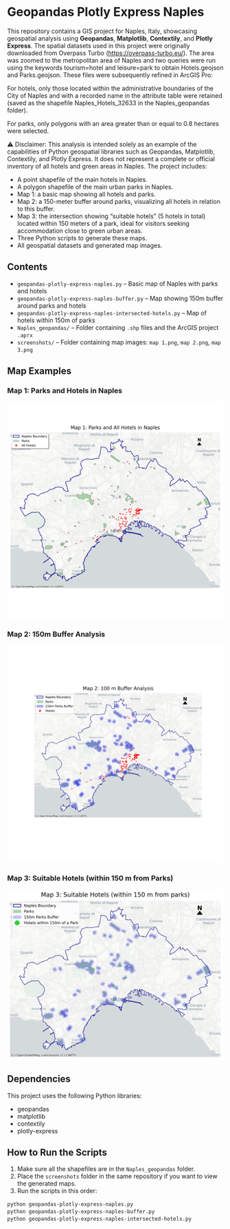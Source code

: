 # Geopandas Plotly Express Naples

This repository contains a GIS project for Naples, Italy, showcasing geospatial analysis using **Geopandas**, **Matplotlib**, **Contextily**, and **Plotly Express**. 
The spatial datasets used in this project were originally downloaded from Overpass Turbo (https://overpass-turbo.eu/). The area was zoomed to the metropolitan area of Naples and two queries were run using the keywords tourism=hotel and leisure=park to obtain Hotels.geojson and Parks.geojson. These files were subsequently refined in ArcGIS Pro:

For hotels, only those located within the administrative boundaries of the City of Naples and with a recorded name in the attribute table were retained (saved as the shapefile Naples_Hotels_32633 in the Naples_geopandas folder).

For parks, only polygons with an area greater than or equal to 0.8 hectares were selected.

⚠️ Disclaimer: This analysis is intended solely as an example of the capabilities of Python geospatial libraries such as Geopandas, Matplotlib, Contextily, and Plotly Express. It does not represent a complete or official inventory of all hotels and green areas in Naples.
The project includes:  

- A point shapefile of the main hotels in Naples.  
- A polygon shapefile of the main urban parks in Naples.  
- Map 1: a basic map showing all hotels and parks.  
- Map 2: a 150-meter buffer around parks, visualizing all hotels in relation to this buffer.  
- Map 3: the intersection showing “suitable hotels” (5 hotels in total) located within 150 meters of a park, ideal for visitors seeking accommodation close to green urban areas.  
- Three Python scripts to generate these maps.  
- All geospatial datasets and generated map images.  

## Contents

- `geopandas-plotly-express-naples.py` – Basic map of Naples with parks and hotels
- `geopandas-plotly-express-naples-buffer.py` – Map showing 150m buffer around parks and hotels
- `geopandas-plotly-express-naples-intersected-hotels.py` – Map of hotels within 150m of parks
- `Naples_geopandas/` – Folder containing `.shp` files and the ArcGIS project `.aprx`
- `screenshots/` – Folder containing map images: `map 1.png`, `map 2.png`, `map 3.png`

## Map Examples

### Map 1: Parks and Hotels in Naples

![Map 1](screenshots/map%201.png)

### Map 2: 150m Buffer Analysis

![Map 2](screenshots/map%202.png)

### Map 3: Suitable Hotels (within 150 m from Parks)

![Map 3](screenshots/map%203.png)

## Dependencies

This project uses the following Python libraries:

- geopandas
- matplotlib
- contextily
- plotly-express

## How to Run the Scripts

1. Make sure all the shapefiles are in the `Naples_geopandas` folder.
2. Place the `screenshots` folder in the same repository if you want to view the generated maps.
3. Run the scripts in this order:

```bash
python geopandas-plotly-express-naples.py
python geopandas-plotly-express-naples-buffer.py
python geopandas-plotly-express-naples-intersected-hotels.py

